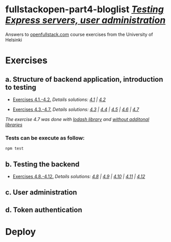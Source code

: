 # fullstackopen-part4-bloglist [_Testing Express servers, user administration_](https://fullstackopen.com/en/part4)

Answers to [openfullstack.com](https://fullstackopen.com) course exercises from the University of Helsinki

# Exercises

## a. Structure of backend application, introduction to testing

- [Exercises 4.1.-4.2.](https://fullstackopen.com/en/part4/structure_of_backend_application_introduction_to_testing#exercises-4-1-4-2)
  _Details solutions: [4.1](https://github.com/patchamama/fullstackopen-part4-bloglist/commit/01104c7798ad53f35ee73994826f5cc3602b9b3e) | [4.2](https://github.com/patchamama/fullstackopen-part4-bloglist/commit/7c913309759236084783f4bdfdec443c5b9e19d5)_

- [Exercises 4.3.-4.7.](https://fullstackopen.com/en/part4/structure_of_backend_application_introduction_to_testing#exercises-4-3-4-7)
  _Details solutions: [4.3](https://github.com/patchamama/fullstackopen-part4-bloglist/commit/0f1a759e78310de711531ed481917496e2f50ec8) | [4.4](https://github.com/patchamama/fullstackopen-part4-bloglist/commit/2585dc72841e8382123fa481aa149d19dd611482) | [4.5](https://github.com/patchamama/fullstackopen-part4-bloglist/commit/4fd94b8779e33ea32b3703a6e6a823291d247e0c) | [4.6](https://github.com/patchamama/fullstackopen-part4-bloglist/commit/c9d554cf41d5cbe5992fd2e2005564fab816d8ad) | [4.7](https://github.com/patchamama/fullstackopen-part4-bloglist/commit/27b41a689bf77cb20a9853fb4f7eaaa998262022)_

_The exercise 4.7 was done with [lodash library](https://github.com/patchamama/fullstackopen-part4-bloglist/commit/27b41a689bf77cb20a9853fb4f7eaaa998262022) and [without additonal libraries](https://github.com/patchamama/fullstackopen-part4-bloglist/commit/e402cbc35bd3566eb016a75641c9401e53eb5a37)_

### Tests can be execute as follow:

```
npm test
```

## b. Testing the backend

- [Exercises 4.8.-4.12.](https://fullstackopen.com/es/part4/probando_el_backend#ejercicios-4-8-4-12)
  _Details solutions: [4.8](https://github.com/patchamama/fullstackopen-part4-bloglist/commit/f4361d4a4973e98d2368596056f9257e1487565d) | [4.9](https://github.com/patchamama/fullstackopen-part4-bloglist/commit/6b9903229f75ed7def60d4f81a386e61997a9341) | [4.10](https://github.com/patchamama/fullstackopen-part4-bloglist/commit/d9fe5ba9dffc9e2d5c1b74bb88028436dd4629eb) | [4.11](https://github.com/patchamama/fullstackopen-part4-bloglist/commit/379490b06d3469078cc9d2463910ae6b6f2270a3) | [4.12]()_

## c. User administration

## d. Token authentication

# Deploy

